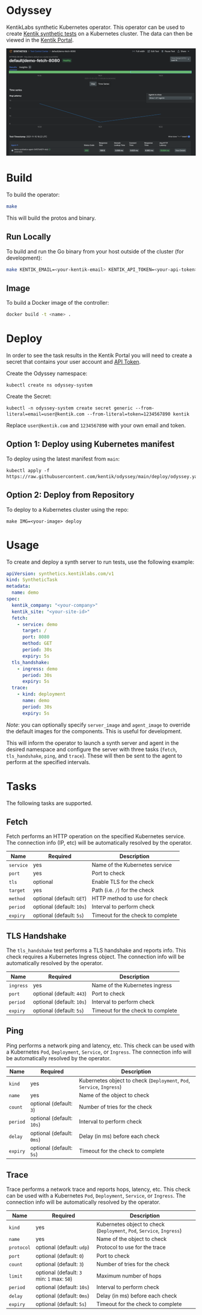 # Odyssey
KentikLabs synthetic Kubernetes operator.  This operator can be used to create
[Kentik synthetic tests](https://www.kentik.com/product/synthetics/) on a Kubernetes cluster.
The data can then be viewed in the [Kentik Portal](https://www.kentik.com).

![Odyssey Example](/hack/odyssey-example-portal.png?raw=true)

# Build
To build the operator:

```bash
make
```

This will build the protos and binary.

## Run Locally
To build and run the Go binary from your host outside of the cluster (for development):

```bash
make KENTIK_EMAIL=<your-kentik-email> KENTIK_API_TOKEN=<your-api-token> install run
```

## Image
To build a Docker image of the controller:

```bash
docker build -t <name> .
```

# Deploy
In order to see the task results in the Kentik Portal you will need to create a secret
that contains your user account and [API Token](https://portal.kentik.com/v4/profile).

Create the Odyssey namespace:

```
kubectl create ns odyssey-system
```

Create the Secret:

```
kubectl -n odyssey-system create secret generic --from-literal=email=user@kentik.com --from-literal=token=1234567890 kentik
```

Replace `user@kentik.com` and `1234567890` with your own email and token.

## Option 1: Deploy using Kubernetes manifest
To deploy using the latest manifest from `main`:

```
kubectl apply -f https://raw.githubusercontent.com/kentik/odyssey/main/deploy/odyssey.yaml
```

## Option 2: Deploy from Repository
To deploy to a Kubernetes cluster using the repo:

```
make IMG=<your-image> deploy
```

# Usage
To create and deploy a synth server to run tests, use the following example:

```yaml
apiVersion: synthetics.kentiklabs.com/v1
kind: SyntheticTask
metadata:
  name: demo
spec:
  kentik_company: "<your-company>"
  kentik_site: "<your-site-id>"
  fetch:
    - service: demo
      target: /
      port: 8080
      method: GET
      period: 30s
      expiry: 5s
  tls_handshake:
    - ingress: demo
      period: 30s
      expiry: 5s
  trace:
    - kind: deployment
      name: demo
      period: 30s
      expiry: 5s
```

*Note*: you can optionally specify `server_image` and `agent_image` to override the
default images for the components.  This is useful for development.

This will inform the operator to launch a synth server and agent in the desired namespace
and configure the server with three tasks (`fetch`, `tls_handshake`, `ping`, and `trace`). These
will then be sent to the agent to perform at the specified intervals.

# Tasks
The following tasks are supported.

## Fetch
Fetch performs an HTTP operation on the specified Kubernetes service. The connection
info (IP, etc) will be automatically resolved by the operator.

|Name      |Required  | Description|
|----------|----------|----------|
| `service` | yes | Name of the Kubernetes service|
| `port` | yes | Port to check|
| `tls` | optional | Enable TLS for the check|
| `target` | yes | Path (i.e. `/`) for the check|
| `method` | optional (default: `GET`) | HTTP method to use for check |
| `period` | optional (default: `10s`) | Interval to perform check |
| `expiry` | optional (default: `5s`) | Timeout for the check to complete|

## TLS Handshake
The `tls_handshake` test performs a TLS handshake and reports info. This check requires
a Kubernetes Ingress object. The connection info will be automatically resolved by the operator.

|Name      |Required  | Description|
|----------|----------|----------|
| `ingress` | yes | Name of the Kubernetes ingress|
| `port` | optional (default: `443`) | Port to check|
| `period` | optional (default: `10s`) | Interval to perform check |
| `expiry` | optional (default: `5s`) | Timeout for the check to complete|

## Ping
Ping performs a network ping and latency, etc. This check can be used
with a Kubernetes `Pod`, `Deployment`, `Service`, or `Ingress`. The connection info
will be automatically resolved by the operator.

|Name      |Required  | Description|
|----------|----------|----------|
| `kind` | yes | Kubernetes object to check (`Deployment`, `Pod`, `Service`, `Ingress`)|
| `name` | yes | Name of the object to check |
| `count` | optional (default: `3`) | Number of tries for the check|
| `period` | optional (default: `10s`) | Interval to perform check |
| `delay` | optional (default: `0ms`) | Delay (in ms) before each check|
| `expiry` | optional (default: `5s`) | Timeout for the check to complete|

## Trace
Trace performs a network trace and reports hops, latency, etc. This check can be used
with a Kubernetes `Pod`, `Deployment`, `Service`, or `Ingress`. The connection info
will be automatically resolved by the operator.

|Name      |Required  | Description|
|----------|----------|----------|
| `kind` | yes | Kubernetes object to check (`Deployment`, `Pod`, `Service`, `Ingress`)|
| `name` | yes | Name of the object to check |
| `protocol` | optional (default: `udp`) | Protocol to use for the trace |
| `port` | optional (default: `0`) | Port to check|
| `count` | optional (default: `3`) | Number of tries for the check|
| `limit` | optional (default: `3` min: `1` max: `50`) | Maximum number of hops|
| `period` | optional (default: `10s`) | Interval to perform check |
| `delay` | optional (default: `0ms`) | Delay (in ms) before each check|
| `expiry` | optional (default: `5s`) | Timeout for the check to complete|
